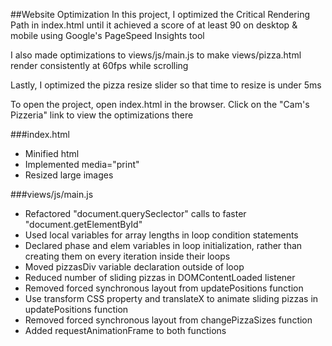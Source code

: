 ##Website Optimization
In this project, I optimized the Critical Rendering Path in index.html until it achieved a score of at least 90 on desktop & mobile using Google's PageSpeed Insights tool [](https://developers.google.com/speed/pagespeed/insights/)

I also made optimizations to views/js/main.js to make views/pizza.html render consistently at 60fps while scrolling

Lastly, I optimized the pizza resize slider so that time to resize is under 5ms

To open the project, open index.html in the browser. Click on the "Cam's Pizzeria" link to view the optimizations there

###index.html
<ul>
  <li>Minified html</li>
  <li>Implemented media="print"</li>
  <li>Resized large images</li>
</ul>

###views/js/main.js
<ul>
  <li>Refactored "document.querySeclector" calls to faster "document.getElementById"</li>
  <li>Used local variables for array lengths in loop condition statements</li>
  <li>Declared phase and elem variables in loop initialization, rather than creating them on every iteration inside their loops</li>
  <li>Moved pizzasDiv variable declaration outside of loop</lI>
  <li>Reduced number of sliding pizzas in DOMContentLoaded listener</li>
  <li>Removed forced synchronous layout from updatePositions function</li>
  <li>Use transform CSS property and translateX to animate sliding pizzas in updatePositions function</li>
  <li>Removed forced synchronous layout from changePizzaSizes function</li>
  <li>Added requestAnimationFrame to both functions</li>
</ul>
